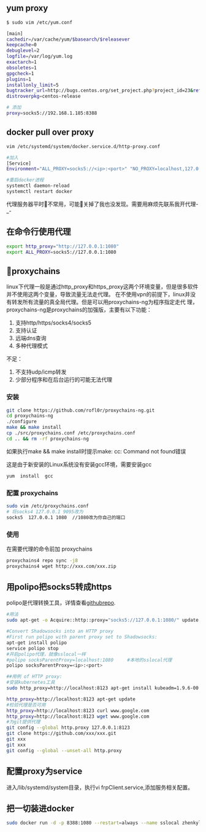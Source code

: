 ## yum proxy

```bash
$ sudo vim /etc/yum.conf

[main]
cachedir=/var/cache/yum/$basearch/$releasever
keepcache=0
debuglevel=2
logfile=/var/log/yum.log
exactarch=1
obsoletes=1
gpgcheck=1
plugins=1
installonly_limit=5
bugtracker_url=http://bugs.centos.org/set_project.php?project_id=23&ref=http://bugs.centos.org/bug_report_page.php?category=yum
distroverpkg=centos-release

# 添加
proxy=socks5://192.168.1.185:8388
```

## docker pull over proxy
```bash
vim /etc/systemd/system/docker.service.d/http-proxy.conf

#加入
[Service]
Environment="ALL_PROXY=socks5://<ip>:<port>" "NO_PROXY=localhost,127.0.0.1"

#重启docker进程
systemctl daemon-reload
systemctl restart docker
```
代理服务器平时不常用，可能关掉了我也没发现。需要用麻烦先联系我开代理-_-


## 在命令行使用代理
```bash
export http_proxy="http://127.0.0.1:1080"
export ALL_PROXY=socks5://127.0.0.1:1080
```

## proxychains

linux下代理一般是通过http_proxy和https_proxy这两个环境变量，但是很多软件并不使用这两个变量，导致流量无法走代理。 在不使用vpn的前提下，linux并没有转发所有流量的真全局代理。但是可以用proxychains-ng为程序指定走代 理，proxychains-ng是proxychains的加强版，主要有以下功能：

1. 支持http/https/socks4/socks5
2. 支持认证
3. 远端dns查询
4. 多种代理模式

不足：

1. 不支持udp/icmp转发
2. 少部分程序和在后台运行的可能无法代理

### 安装
```bash
git clone https://github.com/rofl0r/proxychains-ng.git
cd proxychains-ng
./configure
make && make install
cp ./src/proxychains.conf /etc/proxychains.conf
cd .. && rm -rf proxychains-ng
```

如果执行make && make install时提示make: cc: Command not found错误

这是由于新安装的Linux系统没有安装gcc环境，需要安装gcc
```bash
yum  install  gcc
```

### 配置 proxychains
```bash
sudo vim /etc/proxychains.conf
# 将socks4 127.0.0.1 9095改为
socks5  127.0.0.1 1080  //1080改为你自己的端口
```

### 使用
在需要代理的命令前加 proxychains
```bash
proxychains4 repo sync -j8
proxychains4 wget http://xxx.com/xxx.zip
```


## 用polipo把socks5转成https

polipo是代理转换工具，详情查看[githubrepo](https://github.com/shadowsocks/shadowsocks/wiki/Convert-Shadowsocks-into-an-HTTP-proxy).

```bash
#用法
sudo apt-get -o Acquire::http::proxy="socks5://127.0.0.1:1080/" update

#Convert Shadowsocks into an HTTP proxy
#First run polipo with parent proxy set to Shadowsocks:
apt-get install polipo
service polipo stop
#开启polipo代理，就像sslocal一样
#polipo socksParentProxy=localhost:1080		#本地的sslocal代理
polipo socksParentProxy=<ip>:<port>

##用例 of HTTP proxy:
#安装kubernetes工具
sudo http_proxy=http://localhost:8123 apt-get install kubeadm=1.9.6-00 kubelet=1.9.6-00 kubectl=1.9.6-00

http_proxy=http://localhost:8123 apt-get update
#检验代理是否可用
http_proxy=http://localhost:8123 curl www.google.com
http_proxy=http://localhost:8123 wget www.google.com
#为git提供代理
git config --global http.proxy 127.0.0.1:8123
git clone https://github.com/xxx/xxx.git
git xxx
git xxx
git config --global --unset-all http.proxy
```

## 配置proxy为service

进入/lib/systemd/system目录，执行vi frpClient.service,添加服务相关配置。

## 把一切装进docker

```bash
sudo docker run -d -p 8388:1080 --restart=always --name sslocal zhenkyle/docker-sslocal -b 0.0.0.0 -s <server_ip> -p <serevr_port> -k <passwd>
```